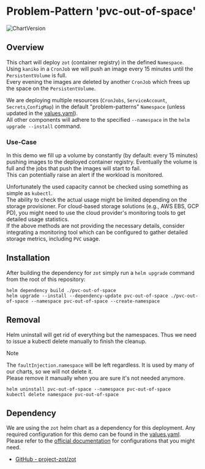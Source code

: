 # Problem-Pattern 'pvc-out-of-space'
![ChartVersion](https://img.shields.io/badge/ChartVersion-1.2.0-informational?style=flat)

## Overview
This chart will deploy `zot` (container registry) in the defined `Namespace`. Using `kaniko` in a `CronJob` we will push an image every 15 minutes until the `PersistentVolume` is full.\
Every evening the images are deleted by another `CronJob` which frees up the space on the `PersistentVolume`.

We are deploying multiple resources (`CronJobs`, `ServiceAccount`, `Secrets`,`ConfigMap`) in the default "problem-patterns" `Namespace` (unless updated in the [values.yaml](values.yaml)).\
All other components will adhere to the specified `--namespace` in the `helm upgrade --install` command.

### Use-Case
In this demo we fill up a volume by constantly (by default: every 15 minutes) pushing images to the deployed container registry. Eventually the volume is full and the jobs that push the images will start to fail.\
This can potentially raise an alert if the workload is monitored.

Unfortunately the used capacity cannot be checked using something as simple as `kubectl`.\
The ability to check the actual usage might be limited depending on the storage provisioner. For cloud-based storage solutions (e.g., AWS EBS, GCP PD), you might need to use the cloud provider's monitoring tools to get detailed usage statistics.\
If the above methods are not providing the necessary details, consider integrating a monitoring tool which can be configured to gather detailed storage metrics, including `PVC` usage.

## Installation
After building the dependency for `zot` simply run a `helm upgrade` command from the root of this repository:
```shell
helm dependency build ./pvc-out-of-space
helm upgrade --install --dependency-update pvc-out-of-space ./pvc-out-of-space --namespace pvc-out-of-space --create-namespace
```

## Removal
Helm uninstall will get rid of everything but the namespaces. Thus we need to issue a kubectl delete manually to finish the cleanup.
> [!NOTE]  
> The `faultInjection.namespace` will be left regardless. It is used by many of our charts, so we will not delete it.\
> Please remove it manually when you are sure it's not needed anymore. 
```shell
helm uninstall pvc-out-of-space --namespace pvc-out-of-space
kubectl delete namespace pvc-out-of-space
```

## Dependency
We are using the `zot` helm chart as a dependency for this deployment. Any required configuration for this demo can be found in the [values.yaml](values.yaml).\
Please refer to the [official documentation](https://zotregistry.dev) for configurations that you might need. 

- [GitHub - project-zot/zot](https://github.com/project-zot/zot)